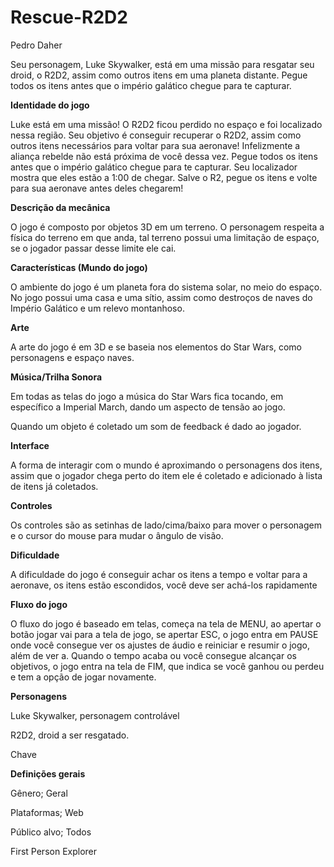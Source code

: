 # Rescue-R2D2

Pedro Daher

Seu personagem, Luke Skywalker, está em uma missão para resgatar seu droid, o R2D2, assim como outros itens em uma planeta distante. Pegue todos os itens antes que o império galático chegue para te capturar.

**Identidade do jogo** 

Luke está em uma missão!
O R2D2 ficou perdido no espaço e foi localizado nessa região.
Seu objetivo é conseguir recuperar o R2D2, assim como outros itens necessários para voltar para sua aeronave!
Infelizmente a aliança rebelde não está próxima de você dessa vez.
Pegue todos os itens antes que o império galático chegue para te capturar.
Seu localizador mostra que eles estão a 1:00 de chegar.
Salve o R2, pegue os itens e volte para sua aeronave antes deles chegarem!

**Descrição da mecânica** 

O jogo é composto por objetos 3D em um terreno. O personagem respeita a física do terreno em que anda, tal terreno possui uma limitação de espaço, se o jogador passar desse limite ele cai.

**Características (Mundo do jogo)**

O ambiente do jogo é um planeta fora do sistema solar, no meio do espaço. No jogo possui uma casa e uma sítio, assim como destroços de naves do Império Galático e um relevo montanhoso.

**Arte**

A arte do jogo é em 3D e se baseia nos elementos do Star Wars, como personagens e espaço naves.

**Música/Trilha Sonora**

Em todas as telas do jogo a música do Star Wars fica tocando, em específico a Imperial March, dando um aspecto de tensão ao jogo.

Quando um objeto é coletado um som de feedback é dado ao jogador.

**Interface**

A forma de interagir com o mundo é aproximando o personagens dos itens, assim que o jogador chega perto do item ele é coletado e adicionado à lista de itens já coletados.

**Controles**

Os controles são as setinhas de lado/cima/baixo para mover o personagem e o cursor do mouse para mudar o ângulo de visão.

**Dificuldade**

A dificuldade do jogo é conseguir achar os itens a tempo e voltar para a aeronave, os itens estão escondidos, você deve ser achá-los rapidamente 

**Fluxo do jogo**

O fluxo do jogo é baseado em telas, começa na tela de MENU, ao apertar o botão jogar vai para a tela de jogo, se apertar ESC, o jogo entra em PAUSE onde você consegue ver os ajustes de áudio e reiniciar e resumir o jogo, além de ver a. Quando o tempo acaba ou você consegue alcançar os objetivos, o jogo entra na tela de FIM, que indica se você ganhou ou perdeu e tem a opção de jogar novamente. 

**Personagens**

Luke Skywalker, personagem controlável

R2D2, droid a ser resgatado.

Chave 

**Definições gerais**

Gênero; Geral

Plataformas; Web

Público alvo; Todos

First Person Explorer
